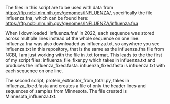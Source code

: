 The files in this script are to be used with data from https://ftp.ncbi.nlm.nih.gov/genomes/INFLUENZA/, specifically the file influenza.fna, which can be found here: https://ftp.ncbi.nlm.nih.gov/genomes/INFLUENZA/influenza.fna 

When I downloaded 'influenza.fna' in 2022, each sequence was stored across multiple lines instead of the whole sequence on one line. influenza.fna was also downloaded as influenza.txt, so anywhere you see influenza.txt in this repository, that is the same as the influenza.fna file from NCBI, I am just working with the file in .txt format. This leads to the the first of my script files: 
  influenza_file_fixer.py 
which takes in influenza.txt and produces the influenza_fixed.fasta. influenza_fixed.fasta is influenza.txt with each sequence on one line. 

The second script, protein_extractor_from_total.py, takes in influenza_fixed.fasta and creates a file of only the header lines and sequences of samples from Minnesota. The file created is Minnesota_influenza.txt. 

